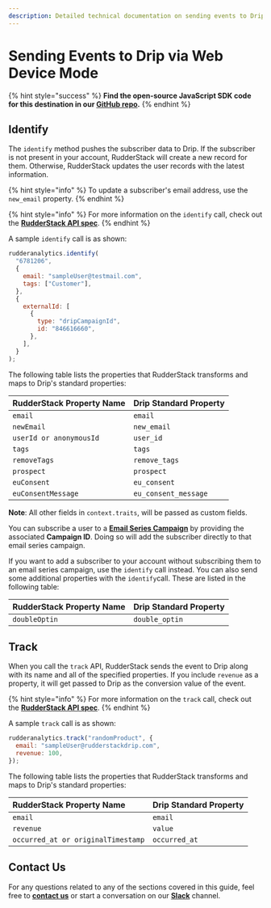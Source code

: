 ```yaml
---
description: Detailed technical documentation on sending events to Drip using the RudderStack Web Device mode.
---
```


# Sending Events to Drip via Web Device Mode

{% hint style="success" %}
**Find the open-source JavaScript SDK code for this destination in our [GitHub repo](https://github.com/rudderlabs/rudder-sdk-js/tree/production/integrations/Drip).**
{% endhint %}

## Identify

The `identify` method pushes the subscriber data to Drip. If the subscriber is not present in your account, RudderStack will create a new record for them. Otherwise, RudderStack updates the user records with the latest information.

{% hint style="info" %}
To update a subscriber's email address, use the `new_email` property.
{% endhint %}

{% hint style="info" %}
For more information on the `identify` call, check out the [**RudderStack API spec**](https://docs.rudderstack.com/rudderstack-api/rudderstack-spec/identify).
{% endhint %}

A sample `identify` call is as shown:

```javascript
rudderanalytics.identify(
  "6781206",
  {
    email: "sampleUser@testmail.com",
    tags: ["Customer"],
  },
  {
    externalId: [
      {
        type: "dripCampaignId",
        id: "846616660",
      },
    ],
  }
);
```

The following table lists the properties that RudderStack transforms and maps to Drip's standard properties:

| **RudderStack Property Name** | **Drip Standard Property** |
| :---------------------------- | :------------------------- |
| `email`                       | `email`                    |
| `newEmail`                    | `new_email`                |
| `userId or anonymousId`       | `user_id`                  |
| `tags`                        | `tags`                     |
| `removeTags`                  | `remove_tags`              |
| `prospect`                    | `prospect`                 |
| `euConsent`                   | `eu_consent`               |
| `euConsentMessage`            | `eu_consent_message`       |

**Note**: All other fields in `context.traits`, will be passed as custom fields.

You can subscribe a user to a [**Email Series Campaign**](https://www.drip.com/learn/docs/guides/overview-of-drip) by providing the associated **Campaign ID**. Doing so will add the subscriber directly to that email series campaign.

If you want to add a subscriber to your account without subscribing them to an email series campaign, use the `identify` call instead. You can also send some additional properties with the `identify`call. These are listed in the following table:

| **RudderStack Property Name** | **Drip Standard Property** |
| :---------------------------- | :------------------------- |
| `doubleOptin`                 | `double_optin`             |

## Track

When you call the `track` API, RudderStack sends the event to Drip along with its name and all of the specified properties. If you include `revenue` as a property, it will get passed to Drip as the conversion value of the event.

{% hint style="info" %}
For more information on the `track` call, check out the [**RudderStack API spec**](https://docs.rudderstack.com/rudderstack-api/rudderstack-spec/track).
{% endhint %}

A sample `track` call is as shown:

```javascript
rudderanalytics.track("randomProduct", {
  email: "sampleUser@rudderstackdrip.com",
  revenue: 100,
});
```

The following table lists the properties that RudderStack transforms and maps to Drip's standard properties:

| **RudderStack Property Name**      | **Drip Standard Property** |
| :--------------------------------- | :-------------------------- |
| `email`                            | `email`                     |
| `revenue`                          | `value`                     |
| `occurred_at or originalTimestamp` | `occurred_at`               |

## Contact Us

For any questions related to any of the sections covered in this guide, feel free to [**contact us**](mailto:%20docs@rudderstack.com) or start a conversation on our [**Slack**](https://resources.rudderstack.com/join-rudderstack-slack) channel.
